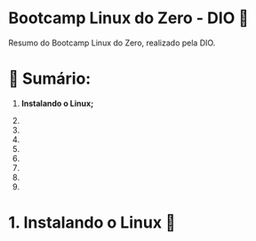 # Bootcamp Linux do Zero - DIO 🐧

Resumo do Bootcamp Linux do Zero, realizado pela DIO.

# 📌 Sumário:

1. ****Instalando o Linux;****

2.

3.

4.

5.

6.

7.

8.

9.

# 1. ****Instalando o Linux 🐧****
